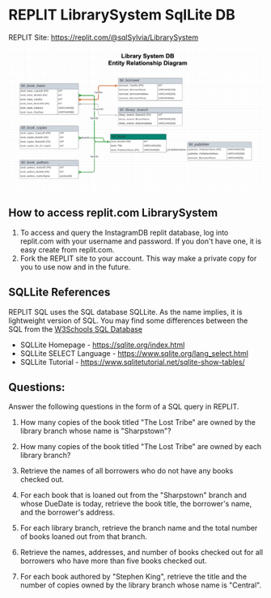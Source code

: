 
# REPLIT LibrarySystem SqlLite DB 

REPLIT Site:  [https://replit.com/@sqlSylvia/LibrarySystem ](https://replit.com/@sqlSylvia/Instagram-Database#main.sql)


![LibrarySystem ER Diagram](LibrarySystem-ERDiagram.jpg)

## How to access replit.com LibrarySystem
1. To access and query the InstagramDB replit database, log into replit.com with your username and password.  If you don't have one, it is easy create from replit.com.
2. Fork the REPLIT site to your account.  This way make a private copy for you to use now and in the future.


## SQLLite References

REPLIT SQL uses the SQL database SQLLite.  As the name implies, it is lightweight version of SQL.  You may find some differences between the SQL from the [W3Schools SQL Database](https://www.w3schools.com/sql/trysql.asp?filename=trysql_editor)


- SQLLite Homepage - https://sqlite.org/index.html 
- SQLLite SELECT Language - https://www.sqlite.org/lang_select.html
- SQLLite Tutorial - https://www.sqlitetutorial.net/sqlite-show-tables/


## Questions:
  Answer the following questions in the form of a SQL query in REPLIT.

1. How many copies of the book titled "The Lost Tribe" are owned by the library branch whose name is "Sharpstown"? 
2.  How many copies of the book titled "The Lost Tribe" are owned by each library branch? 

3.  Retrieve the names of all borrowers who do not have any books checked out.

4. For each book that is loaned out from the "Sharpstown" branch and whose DueDate is today, retrieve the book title, the borrower's name, and the borrower's address. 

5. For each library branch, retrieve the branch name and the total number of books loaned out from that branch.  

6. Retrieve the names, addresses, and number of books checked out for all borrowers who have more than five books checked out. 

7.  For each book authored by "Stephen King", retrieve the title and the number of copies owned by the library branch whose name is "Central".
